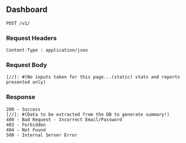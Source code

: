 ## Dashboard
```
POST /v1/
```
### Request Headers
```
Content-Type : application/json
```
### Request Body
```
[//]: #(No inputs taken for this page...(static) stats and reports presented only)

```
### Response
```
200 - Success
[//]: #(Data to be extracted from the DB to generate summary!)
400 - Bad Request - Incorrect Email/Password
403 - Forbidden
404 - Not Found
500 - Internal Server Error
```